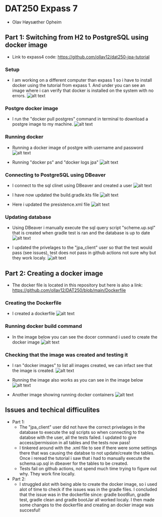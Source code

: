 # DAT250 Expass 7
- Olav Høysæther Opheim

## Part 1: Switching from H2 to PostgreSQL using docker image 
- Link to expass4 code: https://github.com/ollav12/dat250-jpa-tutorial

### Setup
- I am working on a different computer than expass 1 so i have to install docker using the tutorial from expass 1. And under you can see an image where i can verify that docker is installed on the system with no errors.
![alt text](image-24.png)

### Postgre docker image
- I run the "docker pull postgres" command in terminal to download a postgre image to my machine.
![alt text](image-25.png)

### Running docker
- Running a docker image of postgre with username and password
![alt text](image-26.png) 

- Running "docker ps" and "docker logs jpa"
![alt text](image-27.png)

### Connecting to PostgreSQL using DBeaver
- I connect to the sql clinet using DBeaver and created a user
![alt text](image-28.png)

- I have now updated the build.gradle.kts file
![alt text](image-29.png)

- Here i updated the presistence.xml file
![alt text](image-30.png)

### Updating database
- Using DBeaver i manually execute the sql query script "scheme.up.sql" that is created when gradle test is ran and the database is up to date
![alt text](image-31.png)

- I updated the privelages to the "jpa_client" user so that the test would pass (see issues), test does not pass in github actions not sure why but they work localy.
![alt text](image-32.png)

## Part 2: Creating a docker image
- The docker file is located in this repository but here is also a link: https://github.com/ollav12/DAT250/blob/main/Dockerfile

### Creating the Dockerfile
- I created a dockerfile
![alt text](image-34.png)

### Running docker build command
- In the image below you can see the docer command i used to create the docker image
![alt text](image-33.png)

### Checking that the image was created and testing it
- I ran "docker images" to list all images created, we can infact see that the image is created.
![alt text](image-35.png)

- Running the image also works as you can see in the image below
![alt text](image-36.png) 

- Another image showing running docker containers
![alt text](image-37.png)

## Issues and techical difficulites
- Part 1:
    - The "jpa_client" user did not have the correct privelages in the database to execute the sql scripts so when connecting to the databse with the user, all the tests failed. I updated to give access/permission in all tables and the tests now pass!
    - I tinkered around with the .xml file to see if there were some settings there that was causing the databse to not update/create the tables. Once i reread the tutorial i saw that i had to manually execute the schema.up.sql in dbeaver for the tables to be created.
    - Tests fail on github actions, not spend much time trying to figure out why. They work fine locally.
- Part 2:
    - I struggled alot with being able to create the docker image, so i used alot of time to check if the issues was in the gradle files. I concluded that the issue was in the dockerfile since: gradle bootRun, gradle test, gradle clean and gradle bootJar all worked localy. I then made some changes to the dockerfile and creating an docker image was succesful!